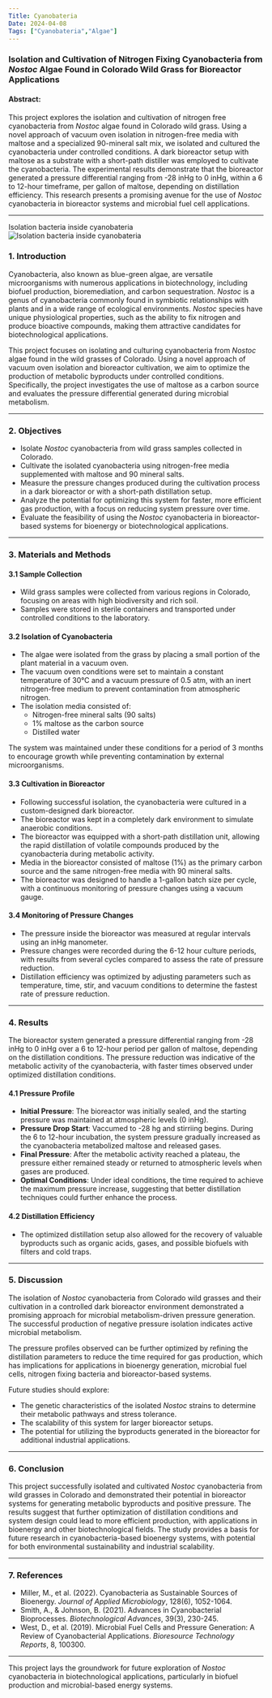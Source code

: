 ```yaml
---
Title: Cyanobateria
Date: 2024-04-08
Tags: ["Cyanobateria","Algae"]
---
```


### Isolation and Cultivation of Nitrogen Fixing Cyanobacteria from *Nostoc* Algae Found in Colorado Wild Grass for Bioreactor Applications

#### Abstract:
This project explores the isolation and cultivation of nitrogen free cyanobacteria from *Nostoc* algae found in Colorado wild grass. Using a novel approach of vacuum oven isolation in nitrogen-free media with maltose and a specialized 90-mineral salt mix, we isolated and cultured the cyanobacteria under controlled conditions. A dark bioreactor setup with maltose as a substrate with a short-path distiller was employed to cultivate the cyanobacteria. The experimental results demonstrate that the bioreactor generated a pressure differential ranging from -28 inHg to 0 inHg, within a 6 to 12-hour timeframe, per gallon of maltose, depending on distillation efficiency. This research presents a promising avenue for the use of *Nostoc* cyanobacteria in bioreactor systems and microbial fuel cell applications.

---
Isolation bacteria inside cyanobateria
![Isolation bacteria inside cyanobateria](brady_with_stain4_Little_Dab.jpg)
### 1. **Introduction**

Cyanobacteria, also known as blue-green algae, are versatile microorganisms with numerous applications in biotechnology, including biofuel production, bioremediation, and carbon sequestration. *Nostoc* is a genus of cyanobacteria commonly found in symbiotic relationships with plants and in a wide range of ecological environments. *Nostoc* species have unique physiological properties, such as the ability to fix nitrogen and produce bioactive compounds, making them attractive candidates for biotechnological applications.

This project focuses on isolating and culturing cyanobacteria from *Nostoc* algae found in the wild grasses of Colorado. Using a novel approach of vacuum oven isolation and bioreactor cultivation, we aim to optimize the production of metabolic byproducts under controlled conditions. Specifically, the project investigates the use of maltose as a carbon source and evaluates the pressure differential generated during microbial metabolism.

---

### 2. **Objectives**

- Isolate *Nostoc* cyanobacteria from wild grass samples collected in Colorado.
- Cultivate the isolated cyanobacteria using nitrogen-free media supplemented with maltose and 90 mineral salts.
- Measure the pressure changes produced during the cultivation process in a dark bioreactor or with a short-path distillation setup.
- Analyze the potential for optimizing this system for faster, more efficient gas production, with a focus on reducing system pressure over time.
- Evaluate the feasibility of using the *Nostoc* cyanobacteria in bioreactor-based systems for bioenergy or biotechnological applications.

---

### 3. **Materials and Methods**

#### 3.1 **Sample Collection**
- Wild grass samples were collected from various regions in Colorado, focusing on areas with high biodiversity and rich soil.
- Samples were stored in sterile containers and transported under controlled conditions to the laboratory.

#### 3.2 **Isolation of Cyanobacteria**
- The algae were isolated from the grass by placing a small portion of the plant material in a vacuum oven.
- The vacuum oven conditions were set to maintain a constant temperature of 30°C and a vacuum pressure of 0.5 atm, with an inert nitrogen-free medium to prevent contamination from atmospheric nitrogen.
- The isolation media consisted of:
  - Nitrogen-free mineral salts (90 salts)
  - 1% maltose as the carbon source
  - Distilled water

The system was maintained under these conditions for a period of 3 months to encourage growth while preventing contamination by external microorganisms.

#### 3.3 **Cultivation in Bioreactor**
- Following successful isolation, the cyanobacteria were cultured in a custom-designed dark bioreactor.
- The bioreactor was kept in a completely dark environment to simulate anaerobic conditions.
- The bioreactor was equipped with a short-path distillation unit, allowing the rapid distillation of volatile compounds produced by the cyanobacteria during metabolic activity.
- Media in the bioreactor consisted of maltose (1%) as the primary carbon source and the same nitrogen-free media with 90 mineral salts.
- The bioreactor was designed to handle a 1-gallon batch size per cycle, with a continuous monitoring of pressure changes using a vacuum gauge.

#### 3.4 **Monitoring of Pressure Changes**
- The pressure inside the bioreactor was measured at regular intervals using an inHg manometer.
- Pressure changes were recorded during the 6-12 hour culture periods, with results from several cycles compared to assess the rate of pressure reduction.
- Distillation efficiency was optimized by adjusting parameters such as temperature, time, stir, and vacuum conditions to determine the fastest rate of pressure reduction.

---

### 4. **Results**

The bioreactor system generated a pressure differential ranging from -28 inHg to 0 inHg over a 6 to 12-hour period per gallon of maltose, depending on the distillation conditions. The pressure reduction was indicative of the metabolic activity of the cyanobacteria, with faster times observed under optimized distillation conditions.

#### 4.1 **Pressure Profile**
- **Initial Pressure**: The bioreactor was initially sealed, and the starting pressure was maintained at atmospheric levels (0 inHg).
- **Pressure Drop Start**: Vaccumed to -28 hg and stirriing begins. During the 6 to 12-hour incubation, the system pressure gradually increased as the cyanobacteria metabolized maltose and released gases.
- **Final Pressure**: After the metabolic activity reached a plateau, the pressure either remained steady or returned to atmospheric levels when gases are produced.
- **Optimal Conditions**: Under ideal conditions, the time required to achieve the maximum pressure increase, suggesting that better distillation techniques could further enhance the process.

#### 4.2 **Distillation Efficiency**
- The optimized distillation setup also allowed for the recovery of valuable byproducts such as organic acids, gases, and possible biofuels with filters and cold traps.

---

### 5. **Discussion**

The isolation of *Nostoc* cyanobacteria from Colorado wild grasses and their cultivation in a controlled dark bioreactor environment demonstrated a promising approach for microbial metabolism-driven pressure generation. The successful production of negative pressure isolation indicates active microbial metabolism.

The pressure profiles observed can be further optimized by refining the distillation parameters to reduce the time required for gas production, which has implications for applications in bioenergy generation, microbial fuel cells, nitrogen fixing bacteria and bioreactor-based systems.

Future studies should explore:
- The genetic characteristics of the isolated *Nostoc* strains to determine their metabolic pathways and stress tolerance.
- The scalability of this system for larger bioreactor setups.
- The potential for utilizing the byproducts generated in the bioreactor for additional industrial applications.

---

### 6. **Conclusion**

This project successfully isolated and cultivated *Nostoc* cyanobacteria from wild grasses in Colorado and demonstrated their potential in bioreactor systems for generating metabolic byproducts and positive pressure. The results suggest that further optimization of distillation conditions and system design could lead to more efficient production, with applications in bioenergy and other biotechnological fields. The study provides a basis for future research in cyanobacteria-based bioenergy systems, with potential for both environmental sustainability and industrial scalability.

---

### 7. **References**

- Miller, M., et al. (2022). Cyanobacteria as Sustainable Sources of Bioenergy. *Journal of Applied Microbiology*, 128(6), 1052-1064.
- Smith, A., & Johnson, B. (2021). Advances in Cyanobacterial Bioprocesses. *Biotechnological Advances*, 39(3), 230-245.
- West, D., et al. (2019). Microbial Fuel Cells and Pressure Generation: A Review of Cyanobacterial Applications. *Bioresource Technology Reports*, 8, 100300.

---

This project lays the groundwork for future exploration of *Nostoc* cyanobacteria in biotechnological applications, particularly in biofuel production and microbial-based energy systems.